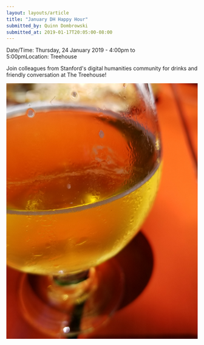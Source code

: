 ```yaml
---
layout: layouts/article
title: "January DH Happy Hour"
submitted_by: Quinn Dombrowski
submitted_at: 2019-01-17T20:05:00-08:00
---
```



Date/Time: Thursday, 24 January 2019 - 4:00pm to 5:00pmLocation: Treehouse

Join colleagues from Stanford's digital humanities community for drinks and friendly conversation at The Treehouse!




![](../post-images/43171396412_aaed7d15e0_k.jpg)


